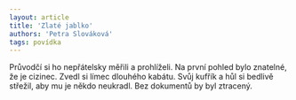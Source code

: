 ```yaml
---
layout: article
title: 'Zlaté jablko'
authors: 'Petra Slováková'
tags: povídka
---
```


Průvodčí si ho nepřátelsky
měřili a prohlíželi. Na první pohled bylo znatelné, že je cizinec.
Zvedl si límec dlouhého kabátu. Svůj kufřík a hůl si bedlivě
střežil, aby mu je někdo neukradl. Bez dokumentů by byl ztracený.
